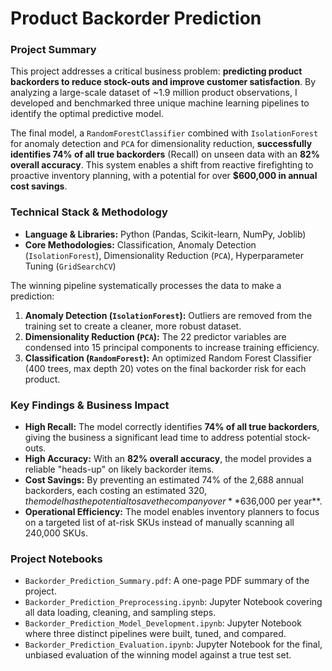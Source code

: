 # Product Backorder Prediction

### Project Summary

This project addresses a critical business problem: **predicting product backorders to reduce stock-outs and improve customer satisfaction**. By analyzing a large-scale dataset of ~1.9 million product observations, I developed and benchmarked three unique machine learning pipelines to identify the optimal predictive model.

The final model, a `RandomForestClassifier` combined with `IsolationForest` for anomaly detection and `PCA` for dimensionality reduction, **successfully identifies 74% of all true backorders** (Recall) on unseen data with an **82% overall accuracy**. This system enables a shift from reactive firefighting to proactive inventory planning, with a potential for over **$600,000 in annual cost savings**.

### Technical Stack & Methodology

* **Language & Libraries:** Python (Pandas, Scikit-learn, NumPy, Joblib)
* **Core Methodologies:** Classification, Anomaly Detection (`IsolationForest`), Dimensionality Reduction (`PCA`), Hyperparameter Tuning (`GridSearchCV`)

The winning pipeline systematically processes the data to make a prediction:

1.  **Anomaly Detection (`IsolationForest`):** Outliers are removed from the training set to create a cleaner, more robust dataset.
2.  **Dimensionality Reduction (`PCA`):** The 22 predictor variables are condensed into 15 principal components to increase training efficiency.
3.  **Classification (`RandomForest`):** An optimized Random Forest Classifier (400 trees, max depth 20) votes on the final backorder risk for each product.

### Key Findings & Business Impact

* **High Recall:** The model correctly identifies **74% of all true backorders**, giving the business a significant lead time to address potential stock-outs.
* **High Accuracy:** With an **82% overall accuracy**, the model provides a reliable "heads-up" on likely backorder items.
* **Cost Savings:** By preventing an estimated 74% of the 2,688 annual backorders, each costing an estimated $320, the model has the potential to save the company over **$636,000 per year**.
* **Operational Efficiency:** The model enables inventory planners to focus on a targeted list of at-risk SKUs instead of manually scanning all 240,000 SKUs.

### Project Notebooks

* `Backorder_Prediction_Summary.pdf`: A one-page PDF summary of the project.
* `Backorder_Prediction_Preprocessing.ipynb`: Jupyter Notebook covering all data loading, cleaning, and sampling steps.
* `Backorder_Prediction_Model_Development.ipynb`: Jupyter Notebook where three distinct pipelines were built, tuned, and compared.
* `Backorder_Prediction_Evaluation.ipynb`: Jupyter Notebook for the final, unbiased evaluation of the winning model against a true test set.
